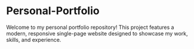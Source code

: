 # Personal-Portfolio
Welcome to my personal portfolio repository! This project features a modern, responsive single-page website designed to showcase my work, skills, and experience.
